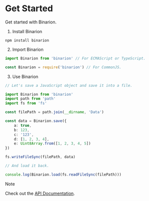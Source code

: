 # Get Started
Get started with Binarion.

1. Install Binarion
```
npm install binarion
```

2. Import Binarion
```ts
import Binarion from 'binarion' // For ECMAScript or TypeScript.

const Binarion = require('binarion') // For CommonJS.
```

3. Use Binarion
```ts
// Let's save a JavaScript object and save it into a file.

import Binarion from 'binarion'
import path from 'path'
import fs from 'fs'

const filePath = path.join(__dirname, 'Data')

const data = Binarion.save({
    a: true,
    b: 123,
    c: '123',
    d: [1, 2, 3, 4],
    e: Uint8Array.from([1, 2, 3, 4, 5])
})

fs.writeFileSync(filePath, data)

// And load it back.

console.log(Binarion.load(fs.readFileSync(filePath)))
```

> [!NOTE]
> Check out the [API Documentation](https://github.com/LmanTW/Binarion/blob/main/Documents/API.md).
